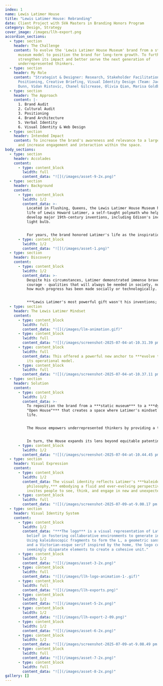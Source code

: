 ```yaml
---
index: 1
name: Lewis Latimer House
title: "Lewis Latimer House: Rebranding"
date: Client Project with SVA Masters in Branding Honors Program
category: Design, Strategy
cover_image: /images/llh-export.png
accordion_sections:
  - type: section
    header: The Challenge
    content: To evolve the 'Lewis Latimer House Museum' brand from a standard house
      museum model to position the brand for long-term growth. To further
      strengthen its impact and better serve the next generation of
      underrepresented thinkers.
  - type: section
    header: My Role
    content: "Strategist & Designer: Research, Stakeholder Facilitation,
      Positioning, Creative Briefing, Visual Identity Design (Team: Jackson
      Dunn, Vidan Ristovic, Chanel Gilcrease, Olivia Qian, Marisa Goldberg)"
  - type: section
    header: The Approach
    content: |-
      1. Brand Audit
      2. Cultural Audit
      3. Positioning
      4. Brand Architecture
      5. Verbal Identity
      6. Visual Identity & Web Design
  - type: section
    header: Intended Impact
    content: To increase the brand's awareness and relevance to a larger audience
      and increase engagement and interaction within the space.
body_sections:
  - type: section
    header: Accolades
    content:
      - type: content_block
        lwidth: full
        content_data: "![](/images/asset-9-2x.png)"
  - type: section
    header: Background
    content:
      - type: content_block
        lwidth: 1/2
        content_data: >-
          Located in Flushing, Queens, the Lewis Latimer House Museum honors the
          life of Lewis Howard Latimer, a self-taught polymath who helped
          develop major 19th-century inventions, including Edison's incandescent
          light bulb.


          For years, the brand honored Latimer's life as the inspiration for a noble mission: helping close the gap in equitable patenting for minority innovators. ***However, this limited its relevance among a broader audience.***
      - type: content_block
        lwidth: 1/2
        content_data: "![](/images/asset-1.png)"
  - type: section
    header: Discovery
    content:
      - type: content_block
        lwidth: 1/2
        content_data: >-
          Despite his circumstances, Latimer demonstrated immense bravery and
          courage - qualities that will always be needed in society, no matter
          how much progress has been made socially or technologically.


          ***Lewis Latimer's most powerful gift wasn't his inventions; it was his fearless approach to life and learning.***
  - type: section
    header: The Lewis Latimer Mindset
    content:
      - type: content_block
        lwidth: full
        content_data: "![](/images/llm-animation.gif)"
      - type: content_block
        lwidth: full
        content_data: "![](/images/screenshot-2025-07-04-at-10.31.39 pm.png)"
      - type: content_block
        lwidth: full
        content_data: This offered a powerful new anchor to ***evolve the brand*** and
          its operational model.
      - type: content_block
        lwidth: full
        content_data: "![](/images/screenshot-2025-07-04-at-10.37.11 pm.png)"
  - type: section
    header: Solution
    content:
      - type: content_block
        lwidth: 1/2
        content_data: >-
          To reposition the brand from a ***static museum*** to a ***dynamic
          "Open House"*** that creates a space where Latimer's mindset comes to
          life.


          The House empowers underrepresented thinkers by providing a thinking playground to nurture their own Lewis Latimer Mindset. A dynamic space of exploration, experimentation, and collaboration.


          In turn, the House expands its lens beyond equitable patenting, ***granting it the flexibility to increase its impact*** through active engagement.
      - type: content_block
        lwidth: 1/2
        content_data: "![](/images/screenshot-2025-07-04-at-10.44.45 pm.png)"
  - type: section
    header: Visual Expression
    content:
      - type: content_block
        lwidth: 1/2
        content_data: The visual identity reflects Latimer's ***kaleidoscopic
          philosophy,*** embodying a fluid and ever-evolving perspective that
          invites people to see, think, and engage in new and unexpected ways.
      - type: content_block
        lwidth: full
        content_data: "![](/images/screenshot-2025-07-09-at-9.00.17 pm.png)"
  - type: section
    header: Visual Identity System
    content:
      - type: content_block
        lwidth: 1/2
        content_data: "***The logo*** is a visual representation of Latimer's profound
          belief in fostering collaborative environments to generate innovation.
          Using kaleidoscopic fragments to form the L, a geometric sans-serif,
          and a Victorian-esque serif inspired by the home, the logo connects
          seemingly disparate elements to create a cohesive unit."
      - type: content_block
        lwidth: 1/2
        content_data: "![](/images/asset-3-2x.png)"
      - type: content_block
        lwidth: full
        content_data: "![](/images/llh-logo-animation-1-.gif)"
      - type: content_block
        lwidth: full
        content_data: "![](/images/llh-exports.png)"
      - type: content_block
        lwidth: 1/2
        content_data: "![](/images/asset-5-2x.png)"
      - type: content_block
        lwidth: 1/2
        content_data: "![](/images/llh-export-2-09.png)"
      - type: content_block
        lwidth: 1/2
        content_data: "![](/images/asset-6-2x.png)"
      - type: content_block
        lwidth: 1/2
        content_data: "![](/images/screenshot-2025-07-09-at-9.08.49 pm.png)"
      - type: content_block
        lwidth: full
        content_data: "![](/images/asset-7-2x.png)"
      - type: content_block
        lwidth: full
        content_data: "![](/images/asset-8-2x.png)"
gallery: []
---
```

